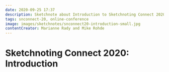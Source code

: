 ```yaml
---
date: 2020-09-25 17:37
description: Sketchnote about Introduction to Sketchnoting Connect 2020 by Marianne Rady and Mike Rohde
tags: snconnect-20, online-conference
image: images/sketchnotes/snconnect20-introduction-small.jpg
contentCreator: Marianne Rady and Mike Rohde
---
```


# Sketchnoting Connect 2020: Introduction
